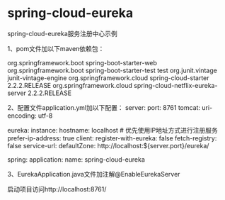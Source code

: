 # spring-cloud-eureka
spring-cloud-eureka服务注册中心示例

1、pom文件加以下maven依赖包：

<dependencies>
        <dependency>
        <groupId>org.springframework.boot</groupId>
        <artifactId>spring-boot-starter-web</artifactId>
    </dependency>
        <dependency>
            <groupId>org.springframework.boot</groupId>
            <artifactId>spring-boot-starter-test</artifactId>
            <scope>test</scope>
            <exclusions>
                <exclusion>
                    <groupId>org.junit.vintage</groupId>
                    <artifactId>junit-vintage-engine</artifactId>
                </exclusion>
            </exclusions>
        </dependency>
        <dependency>
            <groupId>org.springframework.cloud</groupId>
            <artifactId>spring-cloud-starter</artifactId>
            <version>2.2.2.RELEASE</version>
        </dependency>
        <dependency>
            <groupId>org.springframework.cloud</groupId>
            <artifactId>spring-cloud-netflix-eureka-server</artifactId>
            <version>2.2.2.RELEASE</version>
        </dependency>
 </dependencies>
 
2、配置文件application.yml加以下配置：
server:
  port: 8761
  tomcat:
    uri-encoding: utf-8

eureka:
  instance:
    hostname: localhost
    # 优先使用IP地址方式进行注册服务
    prefer-ip-address: true
  client:
    register-with-eureka: false
    fetch-registry: false
    service-url:
      defaultZone: http://localhost:${server.port}/eureka/

spring:
  application:
    name: spring-cloud-eureka
	
	
3、EurekaApplication.java文件加注解@EnableEurekaServer

启动项目访问http://localhost:8761/

